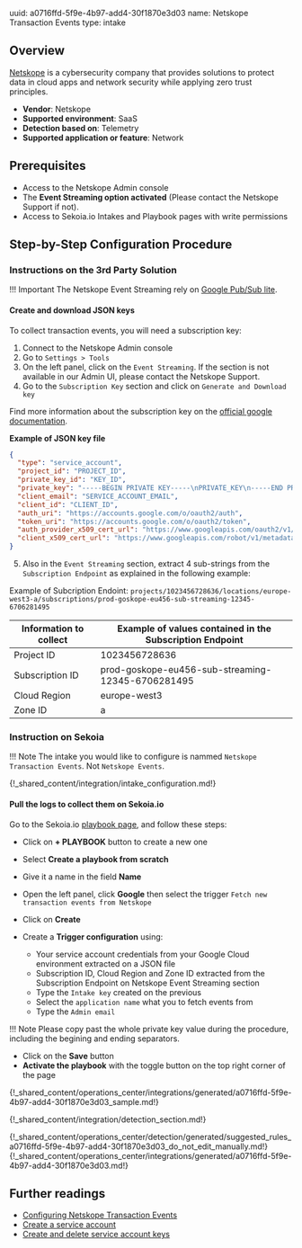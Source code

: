 uuid: a0716ffd-5f9e-4b97-add4-30f1870e3d03
name: Netskope Transaction Events
type: intake

## Overview

[Netskope](https://www.netskope.com/) is a cybersecurity company that provides solutions to protect data in cloud apps and network security while applying zero trust principles.

- **Vendor**: Netskope
- **Supported environment**: SaaS
- **Detection based on**: Telemetry
- **Supported application or feature**: Network

## Prerequisites

- Access to the Netskope Admin console
- The **Event Streaming option activated** (Please contact the Netskope Support if not).
- Access to Sekoia.io Intakes and Playbook pages with write permissions

## Step-by-Step Configuration Procedure
### Instructions on the 3rd Party Solution

!!! Important
    The Netskope Event Streaming rely on [Google Pub/Sub lite](https://cloud.google.com/pubsub/lite/docs).

#### Create and download JSON keys

To collect transaction events, you will need a subscription key:

1. Connect to the Netskope Admin console
2. Go to `Settings > Tools`
3. On the left panel, click on the `Event Streaming`. If the section is not available in our Admin UI, please contact the Netskope Support.
4. Go to the `Subscription Key` section and click on `Generate and Download key`

Find more information about the subscription key on the [official google documentation](https://cloud.google.com/iam/docs/keys-create-delete).

**Example of JSON key file**

```JSON
{
  "type": "service_account",
  "project_id": "PROJECT_ID",
  "private_key_id": "KEY_ID",
  "private_key": "-----BEGIN PRIVATE KEY-----\nPRIVATE_KEY\n-----END PRIVATE KEY-----\n",
  "client_email": "SERVICE_ACCOUNT_EMAIL",
  "client_id": "CLIENT_ID",
  "auth_uri": "https://accounts.google.com/o/oauth2/auth",
  "token_uri": "https://accounts.google.com/o/oauth2/token",
  "auth_provider_x509_cert_url": "https://www.googleapis.com/oauth2/v1/certs",
  "client_x509_cert_url": "https://www.googleapis.com/robot/v1/metadata/x509/SERVICE_ACCOUNT_EMAIL"
}
```

5.  Also in the `Event Streaming` section, extract 4 sub-strings from the `Subscription Endpoint` as explained in the following example:

Example of Subcription Endoint: `projects/1023456728636/locations/europe-west3-a/subscriptions/prod-goskope-eu456-sub-streaming-12345-6706281495`

| Information to collect | Example of values contained in the Subscription Endpoint |
| --- | --- |
| Project ID | 1023456728636 |
| Subscription ID | prod-goskope-eu456-sub-streaming-12345-6706281495 |
| Cloud Region | europe-west3 |
| Zone ID | a |

### Instruction on Sekoia

!!! Note
    The intake you would like to configure is nammed `Netskope Transaction Events`. Not `Netskope Events`.

{!_shared_content/integration/intake_configuration.md!}

#### Pull the logs to collect them on Sekoia.io

Go to the Sekoia.io [playbook page](https://app.sekoia.io/operations/playbooks), and follow these steps:

- Click on **+ PLAYBOOK** button to create a new one
- Select **Create a playbook from scratch**
- Give it a name in the field **Name**
- Open the left panel, click **Google** then select the trigger `Fetch new transaction events from Netskope`
- Click on **Create**

-  Create a **Trigger configuration** using:
    * Your service account credentials from your Google Cloud environment extracted on a JSON file
    * Subscription ID, Cloud Region and Zone ID extracted from the Subscription Endpoint on Netskope Event Streaming section
    * Type the `Intake key` created on the previous
    * Select the `application name` what you to fetch events from
    * Type the `Admin email`
 
!!! Note
    Please copy past the whole private key value during the procedure, including the begining and ending separators.

- Click on the **Save** button
- **Activate the playbook** with the toggle button on the top right corner of the page

{!_shared_content/operations_center/integrations/generated/a0716ffd-5f9e-4b97-add4-30f1870e3d03_sample.md!}

{!_shared_content/integration/detection_section.md!}

{!_shared_content/operations_center/detection/generated/suggested_rules_a0716ffd-5f9e-4b97-add4-30f1870e3d03_do_not_edit_manually.md!}
{!_shared_content/operations_center/integrations/generated/a0716ffd-5f9e-4b97-add4-30f1870e3d03.md!}

## Further readings

- [Configuring Netskope Transaction Events](https://docs.netskope.com/en/netskope-help/data-security/transaction-events/netskope-transaction-events/)
- [Create a service account](https://support.google.com/a/answer/7378726?hl=en)
- [Create and delete service account keys](https://cloud.google.com/iam/docs/keys-create-delete)
